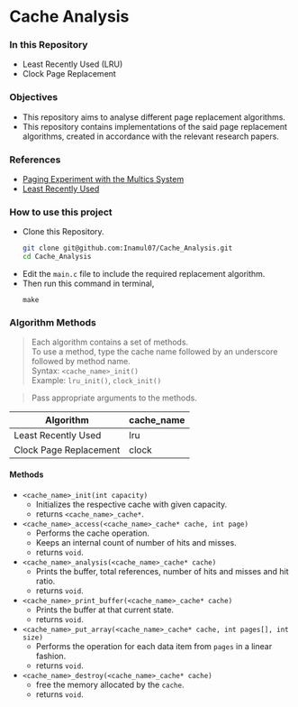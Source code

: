 # Cache Analysis

### In this Repository
- Least Recently Used (LRU)
- Clock Page Replacement

### Objectives
- This repository aims to analyse different page replacement algorithms.
- This repository contains implementations of the said page replacement algorithms, created in accordance with the relevant research papers.

### References
- [Paging Experiment with the Multics System](https://multicians.org/paging-experiment.pdf)
- [Least Recently Used](https://redis.com/glossary/lru-cache/)

### How to use this project
- Clone this Repository.
  ```bash
  git clone git@github.com:Inamul07/Cache_Analysis.git
  cd Cache_Analysis
  ```
- Edit the `main.c` file to include the required replacement algorithm.
- Then run this command in terminal,
  ```
  make
  ```

### Algorithm Methods

  > Each algorithm contains a set of methods. <br />
  > To use a method, type the cache name followed by an underscore followed by method name. <br />
  > Syntax: `<cache_name>_init()` <br />
  > Example: `lru_init()`, `clock_init()`

  > Pass appropriate arguments to the methods. <br />
  
  | Algorithm | cache_name |
  |----|----|
  | Least Recently Used | lru |
  | Clock Page Replacement | clock |

  #### Methods
  - `<cache_name>_init(int capacity)`
    - Initializes the respective cache with given capacity.
    - returns `<cache_name>_cache*`.
  - `<cache_name>_access(<cache_name>_cache* cache, int page)`
    - Performs the cache operation.
    - Keeps an internal count of number of hits and misses.
    - returns `void`.
  - `<cache_name>_analysis(<cache_name>_cache* cache)`
    - Prints the buffer, total references, number of hits and misses and hit ratio.
    - returns `void`.
  - `<cache_name>_print_buffer(<cache_name>_cache* cache)`
    - Prints the buffer at that current state.
    - returns `void`.
  - `<cache_name>_put_array(<cache_name>_cache* cache, int pages[], int size)`
    - Performs the operation for each data item from `pages` in a linear fashion.
    - returns `void`.
  - `<cache_name>_destroy(<cache_name>_cache* cache)`
    - free the memory allocated by the `cache`.
    - returns `void`.